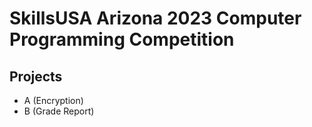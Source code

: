 # SkillsUSA Arizona 2023 Computer Programming Competition

## Projects
- A (Encryption)
- B (Grade Report)